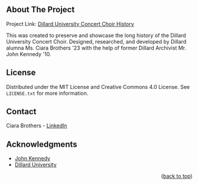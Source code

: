 <!-- About -->
## About The Project
Project Link: [Dillard University Concert Choir History](https://brothers08.github.io/choirProject/)

This was created to preserve and showcase the long history of the Dillard University Concert Choir. Designed, researched, and developed by Dillard alumna Ms. Ciara Brothers '23 with the help of former Dillard Archivist Mr. John Kennedy '10.



<!-- LICENSE -->
## License

Distributed under the MIT License and Creative Commons 4.0 License. See `LICENSE.txt` for more information.



<!-- CONTACT -->
## Contact

Ciara Brothers - [LinkedIn](www.linkedin.com/in/ciarabrothers)



<!-- ACKNOWLEDGMENTS -->
## Acknowledgments

* [John Kennedy](https://www.linkedin.com/in/johnrichardkennedy)
* [Dillard University](https://www.dillard.edu/)

<p align="right">(<a href="#readme-top">back to top</a>)</p>